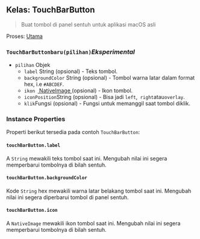 ## Kelas: TouchBarButton

> Buat tombol di panel sentuh untuk aplikasi macOS asli

Proses: [ Utama](../tutorial/quick-start.md#main-process)

### `TouchBarButtonbaru(pilihan)`*Eksperimental*

* `pilihan` Objek 
  * `label` String (opsional) - Teks tombol.
  * `backgroundColor` String (opsional) - Tombol warna latar dalam format hex, i.e `#ABCDEF`.
  * `ikon `[ NativeImage ](native-image.md) (opsional) - Ikon tombol.
  * `iconPosition`String (opsional) - Bisa jadi `left`,` right`atau`overlay`.
  * `klik`Fungsi (opsional) - Fungsi untuk memanggil saat tombol diklik.

### Instance Properties

Properti berikut tersedia pada contoh `TouchBarButton`:

#### `touchBarButton.label`

A `String` mewakili teks tombol saat ini. Mengubah nilai ini segera memperbarui tombolnya di bilah sentuh.

#### `touchBarButton.backgroundColor`

Kode `String` hex mewakili warna latar belakang tombol saat ini. Mengubah nilai ini segera diperbarui tombol di panel sentuh.

#### `touchBarButton.icon`

A `NativeImage` mewakili ikon tombol saat ini. Mengubah nilai ini segera memperbarui tombolnya di bilah sentuh.